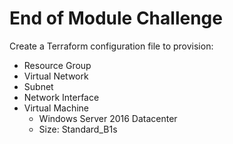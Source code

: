 # End of Module Challenge

Create a Terraform configuration file to provision:

- Resource Group
- Virtual Network
- Subnet
- Network Interface
- Virtual Machine
  - Windows Server 2016 Datacenter
  - Size: Standard_B1s
